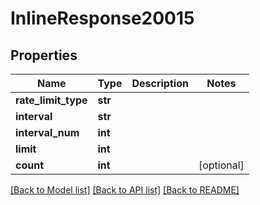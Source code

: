 # InlineResponse20015

## Properties
Name | Type | Description | Notes
------------ | ------------- | ------------- | -------------
**rate_limit_type** | **str** |  | 
**interval** | **str** |  | 
**interval_num** | **int** |  | 
**limit** | **int** |  | 
**count** | **int** |  | [optional] 

[[Back to Model list]](../README.md#documentation-for-models) [[Back to API list]](../README.md#documentation-for-api-endpoints) [[Back to README]](../README.md)

